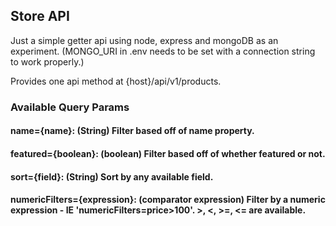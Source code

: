 ## Store API
Just a simple getter api using node, express and mongoDB as an experiment.  (MONGO_URI in .env needs to be set with a connection string to work properly.)

Provides one api method at {host}/api/v1/products.

### Available Query Params

#### name={name}: (String) Filter based off of name property.

#### featured={boolean}: (boolean) Filter based off of whether featured or not.

#### sort={field}: (String) Sort by any available field.

#### numericFilters={expression}: (comparator expression) Filter by a numeric expression - IE 'numericFilters=price>100'.  >, <, >=, <= are available.
